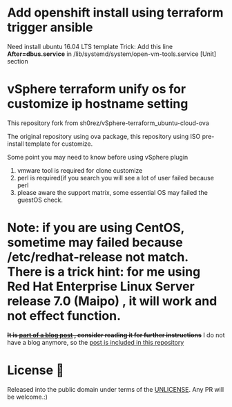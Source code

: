 # Add openshift install using terraform trigger ansible
Need install ubuntu 16.04 LTS template
Trick: Add this line **After=dbus.service** in /lib/systemd/system/open-vm-tools.service [Unit] section

# vSphere terraform unify os for customize ip hostname setting
This repository fork from sh0rez/vSphere-terraform_ubuntu-cloud-ova

The original repository using ova package, this repository using ISO pre-install
template for customize.

Some point you may need to know before using vSphere plugin

1. vmware tool is required for clone customize
2. perl is required(if you search you will see a lot of user failed because perl
3. please aware the support matrix, some essential OS may failed the guestOS check.

Note: if you are using CentOS, sometime may failed because /etc/redhat-release not match.
There is a trick hint: for me using **Red Hat Enterprise Linux Server release 7.0 (Maipo)**
, it will work and not effect function.
=======
~~**It is [part of a blog post](https://shorez.de/2018/deploying-ubuntu-cloud-images-to-vsphere-using-terraform/) , consider reading it for further instructions**~~
I do not have a blog anymore, so the [post is included in this repository](post/README.md)

# License :book:
Released into the public domain under terms of the [UNLICENSE](/LICENSE).
Any PR will be welcome.:)
